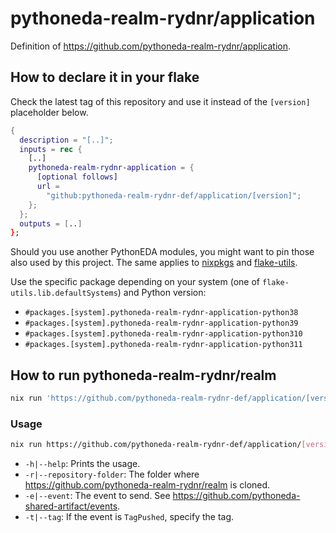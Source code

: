 # pythoneda-realm-rydnr/application

Definition of <https://github.com/pythoneda-realm-rydnr/application>.

## How to declare it in your flake

Check the latest tag of this repository and use it instead of the `[version]` placeholder below.

```nix
{
  description = "[..]";
  inputs = rec {
    [..]
    pythoneda-realm-rydnr-application = {
      [optional follows]
      url =
        "github:pythoneda-realm-rydnr-def/application/[version]";
    };
  };
  outputs = [..]
};
```

Should you use another PythonEDA modules, you might want to pin those also used by this project. The same applies to [nixpkgs](https://github.com/nixos/nixpkgs "nixpkgs") and [flake-utils](https://github.com/numtide/flake-utils "flake-utils").

Use the specific package depending on your system (one of `flake-utils.lib.defaultSystems`) and Python version:

- `#packages.[system].pythoneda-realm-rydnr-application-python38` 
- `#packages.[system].pythoneda-realm-rydnr-application-python39` 
- `#packages.[system].pythoneda-realm-rydnr-application-python310` 
- `#packages.[system].pythoneda-realm-rydnr-application-python311` 

## How to run pythoneda-realm-rydnr/realm

``` sh
nix run 'https://github.com/pythoneda-realm-rydnr-def/application/[version]'
```

### Usage

``` sh
nix run https://github.com/pythoneda-realm-rydnr-def/application/[version] [-h|--help] [-r|--repository-folder folder] [-e|--event event] [-t|--tag tag]
```
- `-h|--help`: Prints the usage.
- `-r|--repository-folder`: The folder where <https://github.com/pythoneda-realm-rydnr/realm> is cloned.
- `-e|--event`: The event to send. See <https://github.com/pythoneda-shared-artifact/events>.
- `-t|--tag`: If the event is `TagPushed`, specify the tag.

